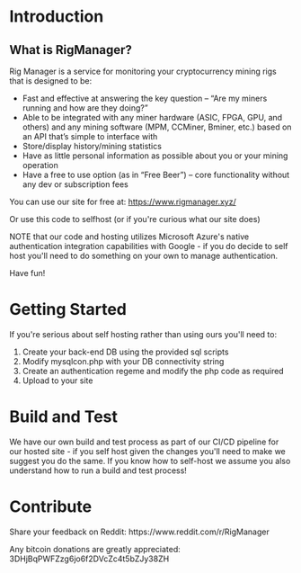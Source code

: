 # Introduction 
<h2>What is RigManager?</h2>
<p>Rig Manager is a service for monitoring your cryptocurrency mining rigs that is designed to be:</p>
<ul align='left'>
    <li>Fast and effective at answering the key question – “Are my miners running and how are they doing?”</li>
    <li>Able to be integrated with any miner hardware (ASIC, FPGA, GPU, and others) and any mining software (MPM, CCMiner, Bminer, etc.) based on an API that’s simple to interface with</li>
    <li>Store/display history/mining statistics</li>
    <li>Have as little personal information as possible about you or your mining operation</li>
    <li>Have a free to use option (as in “Free Beer”) – core functionality without any dev or subscription fees</li>
</ul>

You can use our site for free at: https://www.rigmanager.xyz/

Or use this code to selfhost (or if you're curious what our site does)

NOTE that our code and hosting utilizes Microsoft Azure's native authentication integration capabilities with Google - if you do decide to self host you'll need to do something on your own to manage authentication.

Have fun!

# Getting Started
If you're serious about self hosting rather than using ours you'll need to:
1.	Create your back-end DB using the provided sql scripts
2. Modify mysqlcon.php with your DB connectivity string
3.	Create an authentication regeme and modify the php code as required
4.	Upload to your site

# Build and Test
We have our own build and test process as part of our CI/CD pipeline for our hosted site - if you self host given the changes you'll need to make we suggest you do the same.  If you know how to self-host we assume you also understand how to run a build and test process!

# Contribute
<p>Share your feedback on Reddit: https://www.reddit.com/r/RigManager</p>
<p>Any bitcoin donations are greatly appreciated: 3DHjBqPWFZzg6jo6f2DVcZc4t5bZJy38ZH</p>
